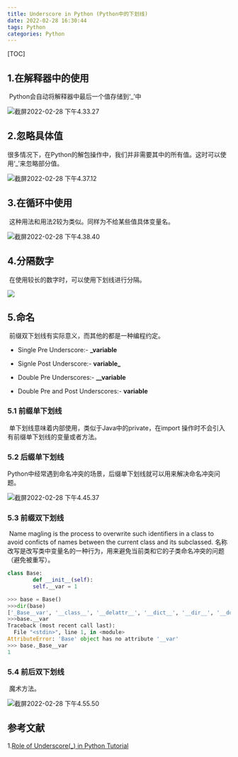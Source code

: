 ```yaml
---
title: Underscore in Python (Python中的下划线)
date: 2022-02-28 16:30:44
tags: Python
categories: Python
---
```


[TOC]

## 1.在解释器中的使用

​		Python会自动将解释器中最后一个值存储到‘_’中

![截屏2022-02-28 下午4.33.27](https://yang-img-weng.oss-cn-hangzhou.aliyuncs.com/images/202304042209516.png)

## 2.忽略具体值

​		很多情况下，在Python的解包操作中，我们并非需要其中的所有值。这时可以使用‘_’来忽略部分值。

![截屏2022-02-28 下午4.37.12](https://yang-img-weng.oss-cn-hangzhou.aliyuncs.com/images/202304042209988.png)

## 3.在循环中使用

​		这种用法和用法2较为类似。同样为不给某些值具体变量名。

![截屏2022-02-28 下午4.38.40](https://yang-img-weng.oss-cn-hangzhou.aliyuncs.com/images/202304042209216.png)

## 4.分隔数字

​		在使用较长的数字时，可以使用下划线进行分隔。

![](https://yang-img-weng.oss-cn-hangzhou.aliyuncs.com/images/202304042209679.png)

## 5.命名

​		前缀双下划线有实际意义，而其他的都是一种编程约定。

- Single Pre Underscore:- **_variable**

- Signle Post Underscore:- **variable_**

- Double Pre Underscores:- **__variable**

- Double Pre and Post Underscores:- **__variable__**

### 5.1 前缀单下划线

​		单下划线意味着内部使用，类似于Java中的private，在import 操作时不会引入有前缀单下划线的变量或者方法。

### 5.2 后缀单下划线

​		Python中经常遇到命名冲突的场景，后缀单下划线就可以用来解决命名冲突问题。

![截屏2022-02-28 下午4.45.37](https://yang-img-weng.oss-cn-hangzhou.aliyuncs.com/images/202304042209431.png)

### 5.3 前缀双下划线

​		Name magling is the process to overwrite such identifiers in a class to avoid conficts of names between the current class and its subclassed. 名称改写是改写类中变量名的一种行为，用来避免当前类和它的子类命名冲突的问题（避免被重写）。

```python
class Base:
		def __init__(self):
        self.__var = 1

>>> base = Base()
>>>dir(base)
['_Base__var', '__class__', '__delattr__', '__dict__', '__dir__', '__doc__', '__eq__', '__format__', '__ge__', '__getattribute__', '__gt__', '__hash__', '__init__', '__init_subclass__', '__le__', '__lt__', '__module__', '__ne__', '__new__', '__reduce__', '__reduce_ex__', '__repr__', '__setattr__', '__sizeof__', '__str__', '__subclasshook__', '__weakref__']
>>>base.__var
Traceback (most recent call last):
  File "<stdin>", line 1, in <module>
AttributeError: 'Base' object has no attribute '__var'
>>> base._Base__var
1
```

### 5.4 前后双下划线

​		魔术方法。

![截屏2022-02-28 下午4.55.50](https://yang-img-weng.oss-cn-hangzhou.aliyuncs.com/images/202304042209365.png)

## 参考文献

1.[Role of Underscore(_) in Python Tutorial](https://www.datacamp.com/community/tutorials/role-underscore-python#SDON)

